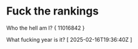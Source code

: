 # Fuck the rankings

Who the hell am I?
{ 11016842 }

What fucking year is it?
[ 2025-02-16T19:36:40Z ]
